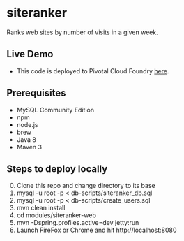 # siteranker

Ranks web sites by number of visits in a given week.

## Live Demo
* This code is deployed to Pivotal Cloud Foundry <a href="https://siteranker.cfapps.io">here</a>.

## Prerequisites
* MySQL Community Edition
* npm
* node.js
* brew
* Java 8
* Maven 3

## Steps to deploy locally
0. Clone this repo and change directory to its base
1. mysql -u root -p < db-scripts/siteranker_db.sql
2. mysql -u root -p < db-scripts/create_users.sql
3. mvn clean install
4. cd modules/siteranker-web
5. mvn -Dspring.profiles.active=dev jetty:run
6. Launch FireFox or Chrome and hit http://localhost:8080


